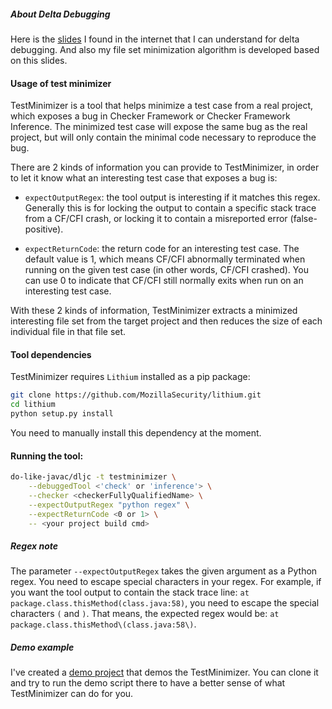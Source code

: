 ##### About Delta Debugging

Here is the [slides](http://www.ist.tugraz.at/teaching/pub/Main/SoftwareMaintenance/SOMADeltaDebugging.pdf) I found in the internet
that I can understand for delta debugging. And also my file set minimization algorithm is developed based on this slides.

#### Usage of test minimizer

TestMinimizer is a tool that helps minimize a test case from a real
project, which exposes a bug in Checker Framework or Checker Framework
Inference. The minimized test case will expose the same bug as the
real project, but will only contain the minimal code necessary to
reproduce the bug.

There are 2 kinds of information you can provide to TestMinimizer, in
order to let it know what an interesting test case that exposes a
bug is:

- `expectOutputRegex`: the tool output is interesting if it matches
  this regex. Generally this is for locking the output to contain a
  specific stack trace from a CF/CFI crash, or locking it to contain a
  misreported error (false-positive).

- `expectReturnCode`: the return code for an interesting test
  case. The default value is 1, which means CF/CFI abnormally
  terminated when running on the given test case (in other words,
  CF/CFI crashed). You can use 0 to indicate that CF/CFI still
  normally exits when run on an interesting test case.

With these 2 kinds of information, TestMinimizer extracts a minimized
interesting file set from the target project and then reduces the size
of each individual file in that file set.


#### Tool dependencies

TestMinimizer requires `Lithium` installed as a pip package:

```bash
git clone https://github.com/MozillaSecurity/lithium.git
cd lithium
python setup.py install
```

You need to manually install this dependency at the moment.


#### Running the tool:

```bash
do-like-javac/dljc -t testminimizer \
    --debuggedTool <'check' or 'inference'> \
    --checker <checkerFullyQualifiedName> \
    --expectOutputRegex "python regex" \
    --expectReturnCode <0 or 1> \
    -- <your project build cmd>
```

##### Regex note

The parameter `--expectOutputRegex` takes the given argument as a
Python regex. You need to escape special characters in your regex. For
example, if you want the tool output to contain the stack trace line:
`at package.class.thisMethod(class.java:58)`, you need to escape the
special characters `(` and `)`. That means, the expected regex would
be: `at package.class.thisMethod\(class.java:58\)`.


##### Demo example

I've created a [demo
project](https://github.com/CharlesZ-Chen/DemoProject4TestMinimizer)
that demos the TestMinimizer. You can clone it and try to run the demo
script there to have a better sense of what TestMinimizer can do for
you.


